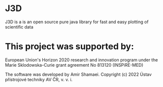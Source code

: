 # J3D
J3D is a is an open source pure java library for fast and easy plotting of scientific data

# This project was supported by:
European Union's Horizon 2020 research and innovation program under the Marie Sklodowska-Curie grant agreement No 813120 (INSPiRE-MED)

The software was developed by Amir Shamaei.
Copyright (c) 2022 Ústav přístrojové techniky AV ČR, v. v. i.
